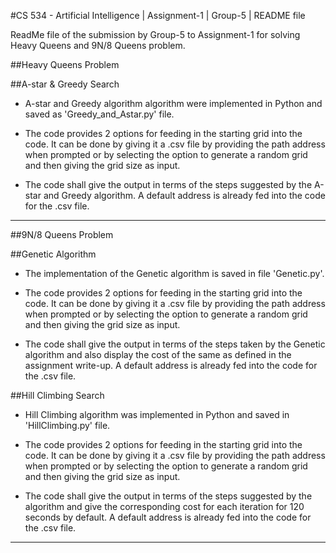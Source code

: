 #CS 534 - Artificial Intelligence | Assignment-1 | Group-5 | README file

ReadMe file of the submission by Group-5 to Assignment-1 for solving Heavy Queens and 9N/8 Queens problem.

##Heavy Queens Problem

##A-star & Greedy Search

- A-star and Greedy algorithm algorithm were implemented in Python and saved as 'Greedy_and_Astar.py' file. 

- The code provides 2 options for feeding in the starting grid into the code. It can be done by giving it a .csv file by providing the path address when prompted or by selecting the option to generate a random grid and then giving the grid size as input. 

- The code shall give the output in terms of the steps suggested by the A-star and Greedy algorithm. A default address is already fed into the code for the .csv file.

---

##9N/8 Queens Problem

##Genetic Algorithm

- The implementation of the Genetic algorithm is saved in file 'Genetic.py'. 

- The code provides 2 options for feeding in the starting grid into the code. It can be done by giving it a .csv file by providing the path address when prompted or by selecting the option to generate a random grid and then giving the grid size as input. 

- The code shall give the output in terms of the steps taken by the Genetic algorithm and also display the cost of the same as defined in the assignment write-up. A default address is already fed into the code for the .csv file.

##Hill Climbing Search

- Hill Climbing algorithm was implemented in Python and saved in 'HillClimbing.py' file. 

- The code provides 2 options for feeding in the starting grid into the code. It can be done by giving it a .csv file by providing the path address when prompted or by selecting the option to generate a random grid and then giving the grid size as input. 

- The code shall give the output in terms of the steps suggested by the algorithm and give the corresponding cost for each iteration for 120 seconds by default. A default address is already fed into the code for the .csv file.

---
